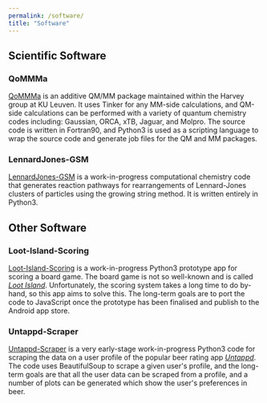 ```yaml
---
permalink: /software/
title: "Software"
---
```


## Scientific Software

### QoMMMa

[QoMMMa](https://github.com/NeilMcFarlane-gh/QoMMMa) is an additive QM/MM package maintained within the Harvey group at KU Leuven. It uses Tinker for any MM-side calculations, and QM-side calculations can be performed with a variety of quantum chemistry codes including: Gaussian, ORCA, xTB, Jaguar, and Molpro. The source code is written in Fortran90, and Python3 is used as a scripting language to wrap the source code and generate job files for the QM and MM packages.

### LennardJones-GSM
[LennardJones-GSM](https://github.com/NeilMcFarlane-gh/LennardJones-GSM) is a work-in-progress computational chemistry code that generates reaction pathways for rearrangements of Lennard-Jones clusters of particles using the growing string method. It is written entirely in Python3.

## Other Software

### Loot-Island-Scoring
[Loot-Island-Scoring](https://github.com/NeilMcFarlane-gh/Loot-Island-Scoring) is a work-in-progress Python3 prototype app for scoring a board game. The board game is not so well-known and is called [*Loot Island*](https://boardgamegeek.com/boardgame/235512/loot-island). Unfortunately, the scoring system takes a long time to do by-hand, so this app aims to solve this. The long-term goals are to port the code to JavaScript once the prototype has been finalised and publish to the Android app store.

### Untappd-Scraper
[Untappd-Scraper](https://github.com/NeilMcFarlane-gh/Untappd-Scraper) is a very early-stage work-in-progress Python3 code for scraping the data on a user profile of the popular beer rating app [*Untappd*](https://untappd.com/). The code uses BeautifulSoup to scrape a given user's profile, and the long-term goals are that all the user data can be scraped from a profile, and a number of plots can be generated which show the user's preferences in beer.
